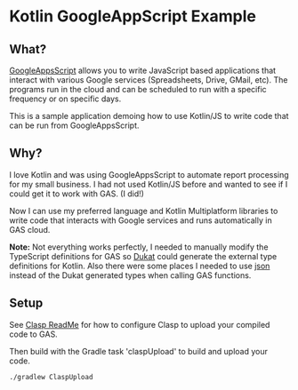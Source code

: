 # Kotlin GoogleAppScript Example

## What?
[GoogleAppsScript](https://developers.google.com/apps-script) allows you to write JavaScript based applications
that interact with various Google services (Spreadsheets, Drive, GMail, etc). The programs run in the cloud
and can be scheduled to run with a specific frequency or on specific days. 

This is a sample application demoing how to use Kotlin/JS to write code that can be run from GoogleAppsScript.

## Why?

I love Kotlin and was using GoogleAppsScript to automate report processing for my small business. I had not
used Kotlin/JS before and wanted to see if I could get it to work with GAS. (I did!) 

Now I can use my preferred language and Kotlin Multiplatform libraries to write code that interacts with 
Google services and runs automatically in GAS cloud. 

**Note:** Not everything works perfectly, I needed to manually modify the TypeScript definitions for GAS
so [Dukat](https://github.com/Kotlin/dukat) could generate the external type definitions for Kotlin.
Also there were some places I needed to use [json](https://kotlinlang.org/api/latest/jvm/stdlib/kotlin.js/json.html)
instead of the Dukat generated types when calling GAS functions.

## Setup
See [Clasp ReadMe](/clasp/ReadMe.md) for how to configure Clasp to upload your compiled code to GAS.

Then build with the Gradle task 'claspUpload' to build and upload your code.

`./gradlew ClaspUpload`